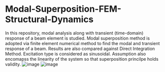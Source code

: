 # Modal-Superposition-FEM-Structural-Dynamics
In this repository, modal analysis along with transient (time-domain) response of a beam element is studied. 
Modal superposition method is adopted via finite element numerical method to find the modal and transient response of a beam. Results are also compared against Direct Integration Method. 
Excitation type is considered as sinusoidal. Assumption also encomapss the linearity of the system so that superposition princilpe holds validity. 
![image](https://user-images.githubusercontent.com/61955953/156068323-11724d02-80fa-4e47-9ba9-54d41e88a8fe.png)
![image](https://user-images.githubusercontent.com/61955953/156068348-a6ae3b80-f352-4859-9cb9-5465e8643249.png)

